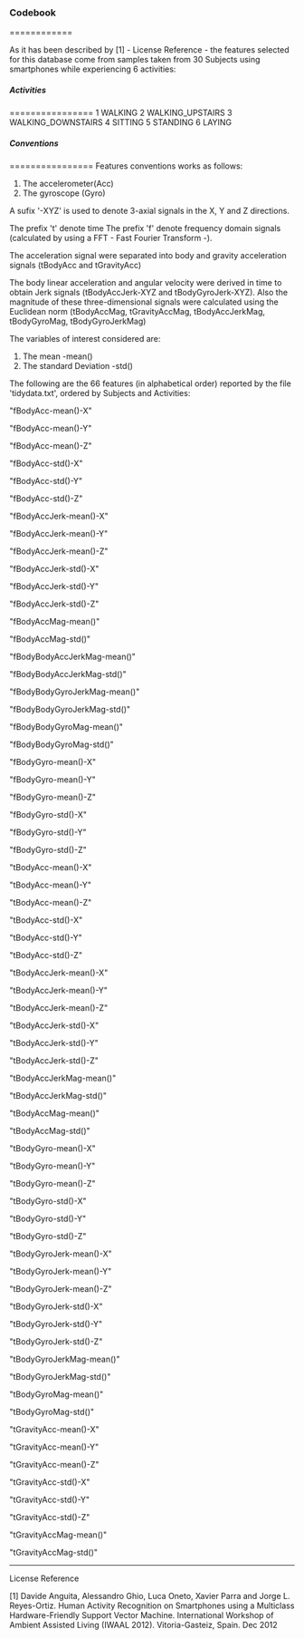 ### Codebook 
============

As it has been described by [1] - License Reference - the features selected for this database come from samples taken from 30 Subjects using smartphones while experiencing 6 activities:

##### Activities
================
1 WALKING
2 WALKING_UPSTAIRS
3 WALKING_DOWNSTAIRS
4 SITTING
5 STANDING
6 LAYING

##### Conventions
================
Features conventions works as follows:

1. The accelerometer(Acc)
2. The gyroscope (Gyro)
 
A sufix '-XYZ' is used to denote 3-axial signals in the X, Y and Z directions. 

The prefix 't' denote time
The prefix 'f' denote frequency domain signals (calculated by using a FFT - Fast Fourier Transform -).

The acceleration signal were separated into body and gravity acceleration signals (tBodyAcc and tGravityAcc)

The body linear acceleration and angular velocity were derived in time to obtain Jerk signals (tBodyAccJerk-XYZ and tBodyGyroJerk-XYZ). Also the magnitude of these three-dimensional signals were calculated using the Euclidean norm (tBodyAccMag, tGravityAccMag, tBodyAccJerkMag, tBodyGyroMag, tBodyGyroJerkMag)

The variables of interest considered are:

1. The mean -mean()
2. The standard Deviation -std()

The following are the 66 features (in alphabetical order) reported by the file 'tidydata.txt', ordered by Subjects and Activities:

"fBodyAcc-mean()-X"

"fBodyAcc-mean()-Y"

"fBodyAcc-mean()-Z"

"fBodyAcc-std()-X"

"fBodyAcc-std()-Y"

"fBodyAcc-std()-Z"

"fBodyAccJerk-mean()-X"

"fBodyAccJerk-mean()-Y"

"fBodyAccJerk-mean()-Z"

"fBodyAccJerk-std()-X"

"fBodyAccJerk-std()-Y"

"fBodyAccJerk-std()-Z"

"fBodyAccMag-mean()"

"fBodyAccMag-std()"

"fBodyBodyAccJerkMag-mean()"

"fBodyBodyAccJerkMag-std()"

"fBodyBodyGyroJerkMag-mean()"

"fBodyBodyGyroJerkMag-std()"

"fBodyBodyGyroMag-mean()"

"fBodyBodyGyroMag-std()"

"fBodyGyro-mean()-X"

"fBodyGyro-mean()-Y"

"fBodyGyro-mean()-Z"

"fBodyGyro-std()-X"

"fBodyGyro-std()-Y"

"fBodyGyro-std()-Z"

"tBodyAcc-mean()-X"

"tBodyAcc-mean()-Y"

"tBodyAcc-mean()-Z"

"tBodyAcc-std()-X"

"tBodyAcc-std()-Y"

"tBodyAcc-std()-Z"

"tBodyAccJerk-mean()-X"

"tBodyAccJerk-mean()-Y"

"tBodyAccJerk-mean()-Z"

"tBodyAccJerk-std()-X"

"tBodyAccJerk-std()-Y"

"tBodyAccJerk-std()-Z"

"tBodyAccJerkMag-mean()"

"tBodyAccJerkMag-std()"

"tBodyAccMag-mean()"

"tBodyAccMag-std()"

"tBodyGyro-mean()-X"

"tBodyGyro-mean()-Y"

"tBodyGyro-mean()-Z"

"tBodyGyro-std()-X"

"tBodyGyro-std()-Y"

"tBodyGyro-std()-Z"

"tBodyGyroJerk-mean()-X"

"tBodyGyroJerk-mean()-Y"

"tBodyGyroJerk-mean()-Z"

"tBodyGyroJerk-std()-X"

"tBodyGyroJerk-std()-Y"

"tBodyGyroJerk-std()-Z"

"tBodyGyroJerkMag-mean()"

"tBodyGyroJerkMag-std()"

"tBodyGyroMag-mean()"

"tBodyGyroMag-std()"

"tGravityAcc-mean()-X"

"tGravityAcc-mean()-Y"

"tGravityAcc-mean()-Z"

"tGravityAcc-std()-X"

"tGravityAcc-std()-Y"

"tGravityAcc-std()-Z"

"tGravityAccMag-mean()"

"tGravityAccMag-std()"

---------------------------------------------------------------------------------
License Reference

[1] Davide Anguita, Alessandro Ghio, Luca Oneto, Xavier Parra and Jorge L. Reyes-Ortiz. Human Activity Recognition on Smartphones using a Multiclass Hardware-Friendly Support Vector Machine. International Workshop of Ambient Assisted Living (IWAAL 2012). Vitoria-Gasteiz, Spain. Dec 2012

